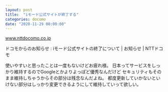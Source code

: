 ```yaml
---
layout: post
title:  "iモード公式サイトが終了する"
categories: docomo
date: "2020-11-29 00:00:00"
---
```



<div class="card">
  <a href="https://www.nttdocomo.co.jp/info/notice/page/201007_00.html"></a>
  <div class="card__header">
    <a href="https://www.nttdocomo.co.jp/info/notice/page/201007_00.html">www.nttdocomo.co.jp</a>
  </div>
  <div class="card__image">
    <img src="">
  </div>
  <div class="card__title">
    <p>ドコモからのお知らせ : iモード公式サイトの終了について | お知らせ | NTTドコモ</p>
  </div>
  <div class="card__description">
    <p></p>
  </div>
</div>


使いやすいと思ったことは一度もないけどお疲れ様。
日本ってサービスをしっかり維持するのでGoogleとかよりよっぽど優秀なんだけど
セキュリティもそのまま維持しちゃうからその部分は残念なんだよね。
都度更新していかないといけない部分はしっかり変更できるようにして維持していって欲しい。
